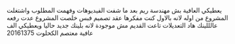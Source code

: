 يعطيكي العافية بش مهندسة ريم بعد ما شفت الفيديوهات وفهمت المطلوب واشتغلت المشروع من اوله لانه بالاول كنت مفكرها عقد تصميم فبس خلصت المشروع عدت رفعه عالللينك هاد التعديلات تاعت القديم مش موجودة لانه بلينك جديد حاليا ويعطيكي الف عافية معتصم الكحلوت 20161375
